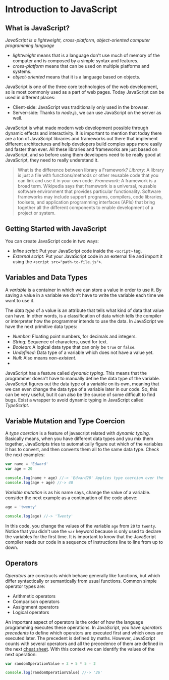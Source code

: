 Introduction to JavaScript
==========================

What is JavaScript?
-------------------

_JavaScript is a lightweight, cross-platform, object-oriented computer programming language_

- *lightweight* means that is a language don't use much of memory of the computer and is composed by a simple syntax and features.
- *cross-platform*  means that can be used on multiple platforms and systems.
- *object-oriented* means that it is a language based on objects.

JavaScript is one of the three core technologies of the web development, so is most commonly used as a part of web pages. Today JavaScript can be used in different places:

- Client-side: JavaScript was traditionally only used in the browser.
- Server-side: Thanks to *node.js*, we can use JavaScript on the server as well.

JavaScript is what made modern web development possible through dynamic effects and interactivity. It is important to mention that today there are a ton of JavaScript libraries and frameworks out there that implement different architectures and help developers build complex apps more easily and faster than ever. All these libraries and frameworks  are just based on JavaScript, and so before using them developers need to be really good at JavaScript, they need to really understand it.

> What is the difference between library a Framework?
> *Library*: A library is just a file with functions/methods or other reusable code that you can link and use it in your own code.
> *Framework*: A framework is a broad term. Wikipedia says that framework is a universal, reusable software environment that provides particular functionality. Software frameworks may include support programs, compilers, code libraries, toolsets, and application programming interfaces (APIs) that bring together all the different components to enable development of a project or system.

Getting Started with JavaScript
-------------------------------

You can create JavaScript code in two ways:

- *Inline script:* Put your JavaScript code inside the `<script>` tag.
- *External script:* Put your JavaScript code in an external file and import it using the `<script src="path-to-file.js">`.

Variables and Data Types
------------------------

A *variable* is a container in which we can store a value in order to use it. By saving a value in a variable we don't have to write the variable each time we want to use it.

The *data type* of a value is an attribute that tells what kind of data that value can have. In other words, is a classification of data which tells the compiler or interpreter how the programmer intends to use the data. In JavaScript we have the next primitive data types:

- *Number:* Floating point numbers, for decimals and integers.
- *String:* Sequence of characters, used for text.
- *Boolean:* A logical data type that can only be `true` or `false`.
- *Undefined:* Data type of a variable which does not have a value yet.
- *Null*: Also means _non-existent_.
- 

JavaScript has a feature called *dynamic typing*. This means that the programmer doesn't have to manually define the data type of the variable. JavaScript figures out the data type of a variable on its own, meaning that we can even change the data type of a variable later in our code. So, this can be very useful, but it can also be the source of some difficult to find bugs. Exist a wrapper to avoid dynamic typing in JavaScript called *TypeScript*.

Variable Mutation and Type Coercion
-----------------------------------

A *type coercion* is a feature of javascript related with *dynamic typing*. Basically means, when you have different data types and you mix them together, JavaScripts tries to automatically figure out which of the variables it has to convert, and then converts them all to the same data type. Check the next examples:

```javascript
var name = 'Edward'
var age = 20

console.log(name + age) //-> 'Edward20' Applies type coercion over the age int data type and convert it into a string
console.log(age + age) //-> 40
```

*Variable mutation* is as his name says, change the value of a variable. consider the next example as a continuation of the code above:

```javascript
age = 'twenty'

console.log(age) //-> 'Twenty'
```

In this code, you change the values of the variable `age` from `20` to `twenty`. Notice that you didn't use the `var` keyword because is only used to declare the variables for the first time. It is important to know that the JavaScript compiler reads our code in a sequence of instructions line to line from up to down.

Operators
---------

*Operators* are constructs which behave generally like functions, but which differ syntactically or semantically from usual functions. Common simple operator types are:

- Arithmetic operators
- Comparison operators
- Assignment operators
- Logical operators

An important aspect of operators is the order of how the language programming executes these operations. In JavaScript, you have *operators precedents* to define which operators are executed first and which ones are executed later. The precedent is defined by maths. However, JavaScript counts with several operators and all the precedence of them are defined in the next [cheat sheet](https://developer.mozilla.org/nl/docs/Web/JavaScript/Reference/Operators/Operator_Precedence). With this context we can identify the values of the next operation:

```javascript
var randomOperationValue = 3 + 5 * 5 - 2

console.log(randomOperationValue) //-> '26'
```

